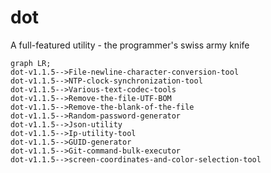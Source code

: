 # dot

A full-featured utility - the programmer's swiss army knife

```mermaid
graph LR;
dot-v1.1.5-->File-newline-character-conversion-tool
dot-v1.1.5-->NTP-clock-synchronization-tool
dot-v1.1.5-->Various-text-codec-tools
dot-v1.1.5-->Remove-the-file-UTF-BOM
dot-v1.1.5-->Remove-the-blank-of-the-file
dot-v1.1.5-->Random-password-generator
dot-v1.1.5-->Json-utility
dot-v1.1.5-->Ip-utility-tool
dot-v1.1.5-->GUID-generator
dot-v1.1.5-->Git-command-bulk-executor
dot-v1.1.5-->screen-coordinates-and-color-selection-tool
```
